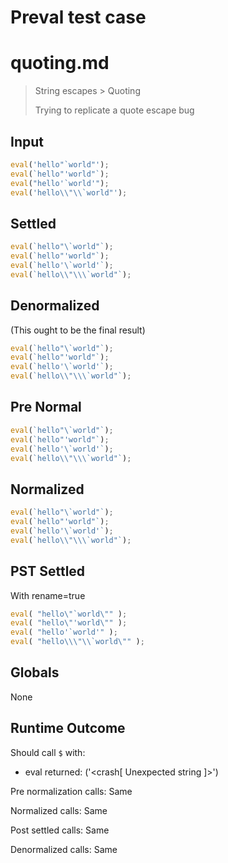 # Preval test case

# quoting.md

> String escapes > Quoting
>
> Trying to replicate a quote escape bug

## Input

`````js filename=intro
eval('hello"`world"');
eval(`hello"'world"`);
eval("hello'`world'");
eval('hello\\"\\`world"');
`````

## Settled


`````js filename=intro
eval(`hello"\`world"`);
eval(`hello"'world"`);
eval(`hello'\`world'`);
eval(`hello\\"\\\`world"`);
`````

## Denormalized
(This ought to be the final result)

`````js filename=intro
eval(`hello"\`world"`);
eval(`hello"'world"`);
eval(`hello'\`world'`);
eval(`hello\\"\\\`world"`);
`````

## Pre Normal


`````js filename=intro
eval(`hello"\`world"`);
eval(`hello"'world"`);
eval(`hello'\`world'`);
eval(`hello\\"\\\`world"`);
`````

## Normalized


`````js filename=intro
eval(`hello"\`world"`);
eval(`hello"'world"`);
eval(`hello'\`world'`);
eval(`hello\\"\\\`world"`);
`````

## PST Settled
With rename=true

`````js filename=intro
eval( "hello\"`world\"" );
eval( "hello\"'world\"" );
eval( "hello'`world'" );
eval( "hello\\\"\\`world\"" );
`````

## Globals

None

## Runtime Outcome

Should call `$` with:
 - eval returned: ('<crash[ Unexpected string ]>')

Pre normalization calls: Same

Normalized calls: Same

Post settled calls: Same

Denormalized calls: Same
